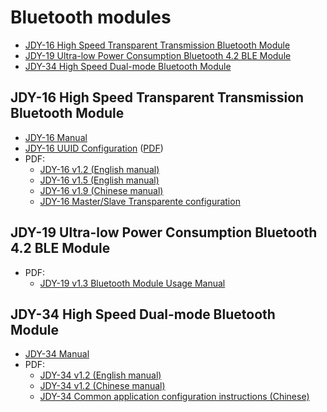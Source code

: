 # Bluetooth modules
- [JDY-16 High Speed Transparent Transmission Bluetooth Module](#jdy-16-high-speed-transparent-transmission-bluetooth-module)
- [JDY-19 Ultra-low Power Consumption Bluetooth 4.2 BLE Module](#jdy-19-ultra-low-power-consumption-bluetooth-42-ble-module)
- [JDY-34 High Speed Dual-mode Bluetooth Module](#jdy-34-high-speed-dual-mode-bluetooth-module)

## JDY-16 High Speed Transparent Transmission Bluetooth Module
- [JDY-16 Manual](JDY-16)
- [JDY-16 UUID Configuration](JDY-16/JDY-16%20UUID%20Configuration) ([PDF](JDY-16/JDY-16%20UUID%20Configuration/JDY-16%20UUID%20Configuration.pdf))
- PDF:
  - [JDY-16 v1.2 (English manual)](JDY-16/JDY-16%20v1.2%20(English%20manual).pdf)
  - [JDY-16 v1.5 (English manual)](JDY-16/JDY-16%20v1.5%20(English%20manual).pdf)
  - [JDY-16 v1.9 (Chinese manual)](JDY-16/JDY-16%20v1.9)
  - [JDY-16 Master/Slave Transparente configuration](JDY-16/JDY-16%20Master%20Slave%20Transparent%20Transmission%20Configuration.pdf)

## JDY-19 Ultra-low Power Consumption Bluetooth 4.2 BLE Module
- PDF:
  - [JDY-19 v1.3 Bluetooth Module Usage Manual](JDY-19/JDY-19%20Bluetooth%204.2%20BLE%20Module%20(v1.3).pdf)

## JDY-34 High Speed Dual-mode Bluetooth Module
- [JDY-34 Manual](JDY-34)
- PDF:
  - [JDY-34 v1.2 (English manual)](JDY-34/JDY-34%20v1.2%20(English%20manual).pdf)
  - [JDY-34 v1.2 (Chinese manual)](JDY-34/JDY-34%20v1.2%20(Chinese%20manual).pdf)
  - [JDY-34 Common application configuration instructions (Chinese)](JDY-34/Common%20application%20configuration%20instructions.pdf)
